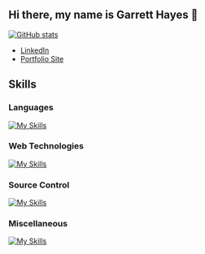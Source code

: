 ## Hi there, my name is Garrett Hayes 👋

[![GitHub stats](https://github-readme-stats.vercel.app/api?username=bridgeshayes&hide=stars&theme=tokyonight&hide_rank=true)](https://github.com/anuraghazra/github-readme-stats)

- [LinkedIn](https://www.linkedin.com/in/garrett-bridges-hayes/)
- [Portfolio Site](bridgeshayes.github.io)

## Skills

### Languages
[![My Skills](https://skillicons.dev/icons?i=cpp,cs,js,py,ts)](https://skillicons.dev)

### Web Technologies
[![My Skills](https://skillicons.dev/icons?i=react,html,css,bootstrap,dotnet,jquery,nextjs,express,nodejs&perline=5)](https://skillicons.dev)

### Source Control
[![My Skills](https://skillicons.dev/icons?i=git,github,gitlab)](https://skillicons.dev)

### Miscellaneous
[![My Skills](https://skillicons.dev/icons?i=aws,azure,bash,debian,linux,redhat,mongodb,npm,opencv,qt,r,raspberrypi,ubuntu,visualstudio,vscode&perline=5)](https://skillicons.dev)
